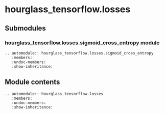 # hourglass\_tensorflow.losses

## Submodules

### hourglass\_tensorflow.losses.sigmoid\_cross\_entropy module

```{eval-rst}
.. automodule:: hourglass_tensorflow.losses.sigmoid_cross_entropy
   :members:
   :undoc-members:
   :show-inheritance:
```

## Module contents

```{eval-rst}
.. automodule:: hourglass_tensorflow.losses
   :members:
   :undoc-members:
   :show-inheritance:
```
